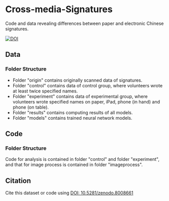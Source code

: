 # Cross-media-Signatures
Code and data revealing differences between paper and electronic Chinese signatures.

[![DOI](https://zenodo.org/badge/649775887.svg)](https://zenodo.org/badge/latestdoi/649775887)

## Data
### Folder Structure
- Folder "origin" contains originally scanned data of signatures.
- Folder "control" contains data of control group, where volunteers wrote at least twice specified names.
- Folder "experiment" contains data of experimental group, where volunteers wrote specified names on paper, iPad, phone (in hand) and phone (on table).
- Folder "results" contains computing results of all models.
- Folder "models" contains trained neural network models.

## Code
### Folder Structure
Code for analysis is contained in folder "control" and folder "experiment", and that for image process is contained in folder "imageprocess".

## Citation
Cite this dataset or code using [DOI: 10.5281/zenodo.8008661](https://doi.org/10.5281/zenodo.8008661)
